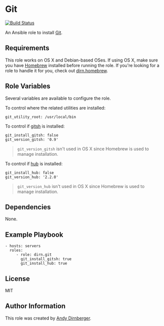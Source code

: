 Git
===

[![Build Status](https://travis-ci.org/dirn/ansible-git.svg?branch=master)](https://travis-ci.org/dirn/ansible-git)

An Ansible role to install [Git](http://git-scm.com/).

Requirements
------------

This role works on OS X and Debian-based OSes. If using OS X, make sure you have
[Homebrew](http://brew.sh/) installed before running the role. If you're looking
for a role to handle it for you, check out
[dirn.homebrew](https://github.com/dirn/ansible-homebrew).

Role Variables
--------------

Several variables are available to configure the role.

To control where the related utilities are installed:

    git_utility_root: /usr/local/bin

To control if [gitsh](https://github.com/thoughtbot/gitsh) is installed:

    git_install_gitsh: false
    git_version_gitsh: '0.9'

> `git_version_gitsh` isn't used in OS X since Homebrew is used to manage
> installation.

To control if [hub](https://github.com/github/hub) is installed:

    git_install_hub: false
    git_version_hub: '2.2.0'

> `git_version_hub` isn't used in OS X since Homebrew is used to manage
> installation.

Dependencies
------------

None.

Example Playbook
----------------

    - hosts: servers
      roles:
         - role: dirn.git
           git_install_gitsh: true
           git_install_hub: true

License
-------

MIT

Author Information
------------------

This role was created by [Andy Dirnberger](https://github.com/dirn).
